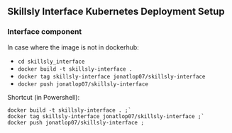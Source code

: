 ## Skillsly Interface Kubernetes Deployment Setup
### Interface component
In case where the image is not in dockerhub:
- `cd skillsly_interface`
- `docker build -t skillsly-interface .`
- `docker tag skillsly-interface jonatlop07/skillsly-interface`
- `docker push jonatlop07/skillsly-interface`

Shortcut (in Powershell):

```
docker build -t skillsly-interface . ;`
docker tag skillsly-interface jonatlop07/skillsly-interface ;`
docker push jonatlop07/skillsly-interface ;
```

